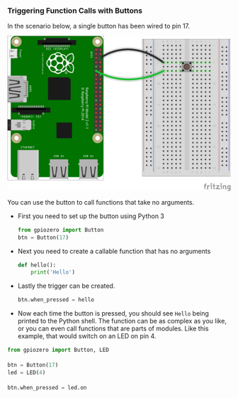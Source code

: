 ### Triggering Function Calls with Buttons

In the scenario below, a single button has been wired to pin 17.

![4-pin-btn](images/4-pin-btn.png)

You can use the button to call functions that take no arguments.

- First you need to set up the button using Python 3

	```python
	from gpiozero import Button
	btn = Button(17)
	```

- Next you need to create a callable function that has no arguments

	```python
	def hello():
		print('Hello')
	```

- Lastly the trigger can be created.

   ```python
   btn.when_pressed = hello
   ```
   
- Now each time the button is pressed, you should see `Hello` being printed to the Python shell. The function can be as complex as you like, or you can even call functions that are parts of modules. Like this example, that would switch on an LED on pin 4.

```python
from gpiozero import Button, LED

btn = Button(17)
led = LED(4)

btn.when_pressed = led.on
```

